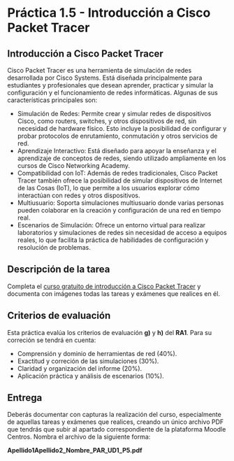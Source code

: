 # Práctica 1.5 - Introducción a Cisco Packet Tracer

## Introducción a Cisco Packet Tracer

Cisco Packet Tracer es una herramienta de simulación de redes desarrollada por Cisco Systems. Está diseñada principalmente para estudiantes y profesionales que desean aprender, practicar y simular la configuración y el funcionamiento de redes informáticas. Algunas de sus características principales son:

- Simulación de Redes: Permite crear y simular redes de dispositivos Cisco, como routers, switches, y otros dispositivos de red, sin necesidad de hardware físico. Esto incluye la posibilidad de configurar y probar protocolos de enrutamiento, conmutación y otros servicios de red.
- Aprendizaje Interactivo: Está diseñado para apoyar la enseñanza y el aprendizaje de conceptos de redes, siendo utilizado ampliamente en los cursos de Cisco Networking Academy.
- Compatibilidad con IoT: Además de redes tradicionales, Cisco Packet Tracer también ofrece la posibilidad de simular dispositivos de Internet de las Cosas (IoT), lo que permite a los usuarios explorar cómo interactúan con redes y otros dispositivos.
- Multiusuario: Soporta simulaciones multiusuario donde varias personas pueden colaborar en la creación y configuración de una red en tiempo real.
- Escenarios de Simulación: Ofrece un entorno virtual para realizar laboratorios y simulaciones de redes sin necesidad de acceso a equipos reales, lo que facilita la práctica de habilidades de configuración y resolución de problemas.

## Descripción de la tarea

Completa el [curso gratuito de introducción a Cisco Packet Tracer](https://www.netacad.com/es/courses/getting-started-cisco-packet-tracer?courseLang=es-XL) y documenta con imágenes todas las tareas y exámenes que realices en él.

## Criterios de evaluación

Esta práctica evalúa los criterios de evaluación **g)** y **h)** del **RA1**. Para su correción se tendrá en cuenta:

- Comprensión y dominio de herramientas de red (40%).
- Exactitud y correción de las simulaciones (30%).
- Claridad y organización del informe (20%).
- Aplicación práctica y análisis de escenarios (10%).

## Entrega

Deberás documentar con capturas la realización del curso, especialmente de aquellas tareas y exámenes que realices, creando un único archivo PDF que tendrás que subir al apartado correspondiente de la plataforma Moodle Centros. Nombra el archivo de la siguiente forma:

**Apellido1Apellido2_Nombre_PAR_UD1_P5.pdf**